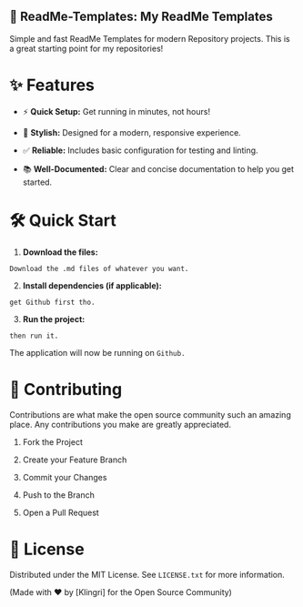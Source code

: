 ## 🚀 ReadMe-Templates: My ReadMe Templates

Simple and fast ReadMe Templates for modern Repository projects. This is a great starting point for my repositories!

# ✨ Features

- ⚡️ **Quick Setup:** Get running in minutes, not hours!

* 🎨 **Stylish:** Designed for a modern, responsive experience.

+ ✅ **Reliable:** Includes basic configuration for testing and linting.

- 📚 **Well-Documented:** Clear and concise documentation to help you get started.

# 🛠️ Quick Start

1. **Download the files:**

```
Download the .md files of whatever you want.
```

2. **Install dependencies (if applicable):**

```
get Github first tho.
```


3. **Run the project:**

```
then run it.
```


The application will now be running on ```Github.```

# 🤝 Contributing

Contributions are what make the open source community such an amazing place. Any contributions you make are greatly appreciated.

1. Fork the Project

2. Create your Feature Branch

3. Commit your Changes

4. Push to the Branch

5. Open a Pull Request

# 📄 License

Distributed under the MIT License. See ```LICENSE.txt``` for more information.

(Made with ❤️ by [Klingri] for the Open Source Community)
